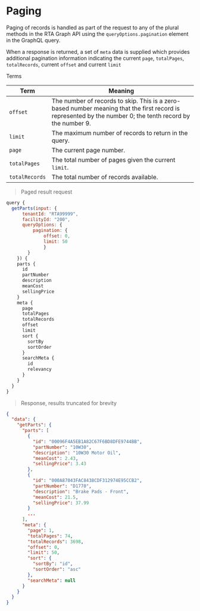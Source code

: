 # Paging

Paging of records is handled as part of the request to any of the plural methods in the RTA Graph API using the `queryOptions.pagination` element in the GraphQL query.

When a response is returned, a set of `meta` data is supplied which provides additional pagination information indicating the current `page`, `totalPages`, `totalRecords`, current `offset` and current `limit`

Terms

Term | Meaning
---- | -------
`offset` | The number of records to skip. This is a zero-based number meaning that the first record is represented by the number 0; the tenth record by the number 9.
`limit` | The maximum number of records to return in the query.
`page` | The current page number.
`totalPages` | The total number of pages given the current `limit`.
`totalRecords` | The total number of records available.

> Paged result request

```javascript
query {
  getParts(input: {
      tenantId: "RTA99999",
      facilityId: "200",
      queryOptions: {
          pagination: {
              offset: 0,
              limit: 50
              }
        }
    }) {
    parts {
      id
      partNumber
      description
      meanCost
      sellingPrice
    }
    meta {
      page
      totalPages
      totalRecords
      offset
      limit
      sort {
        sortBy
        sortOrder
      }
      searchMeta {
        id
        relevancy
      }
    }
  }
}
```

> Response, results truncated for brevity

```json
{
  "data": {
    "getParts": {
      "parts": [
        {
          "id": "00096F4A5EB1A82C67F6BD8DFE9744BB",
          "partNumber": "10W30",
          "description": "10W30 Motor Oil",
          "meanCost": 2.43,
          "sellingPrice": 3.43
        },
        {
          "id": "000A87043FAC8438CDF312974E95CCB2",
          "partNumber": "D1770",
          "description": "Brake Pads - Front",
          "meanCost": 21.5,
          "sellingPrice": 37.99
        }
        ...
      ],
      "meta": {
        "page": 1,
        "totalPages": 74,
        "totalRecords": 3698,
        "offset": 0,
        "limit": 50,
        "sort": {
          "sortBy": "id",
          "sortOrder": "asc"
        },
        "searchMeta": null
      }
    }
  }
}
```